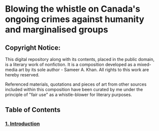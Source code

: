# Blowing the whistle on Canada's ongoing crimes against humanity and marginalised groups

## Copyright Notice:

This digital repository along with its contents, placed in the public domain, is a literary work of nonfiction. It is a composition developed as a mixed-media art by its sole author - Sameer A. Khan. All rights to this work are hereby reserved.

Referenced materials, quotations and pieces of art from other sources included within this composition have been curated by me under the principle of "fair use" as a whistle-blower for literary purposes.  

## Table of Contents

### <a href="https://github.com/true-hindsight/grim-realities/blob/main/introduction.md" target="_blank">1. Introduction</a>
